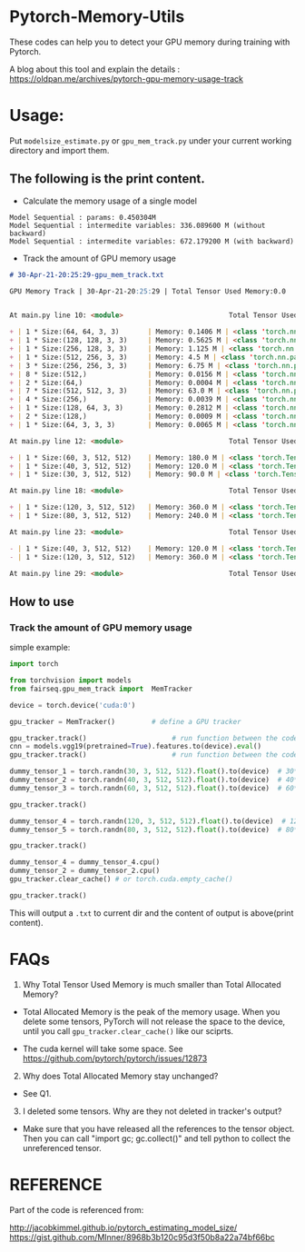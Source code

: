 # Pytorch-Memory-Utils

These codes can help you to detect your GPU memory during training with Pytorch.

A blog about this tool and explain the details : https://oldpan.me/archives/pytorch-gpu-memory-usage-track

# Usage:

Put ``modelsize_estimate.py`` or ``gpu_mem_track.py`` under your current working directory and import them.

## The following is the print content.

- Calculate the memory usage of a single model
```
Model Sequential : params: 0.450304M
Model Sequential : intermedite variables: 336.089600 M (without backward)
Model Sequential : intermedite variables: 672.179200 M (with backward)
```
- Track the amount of GPU memory usage
```markdown
# 30-Apr-21-20:25:29-gpu_mem_track.txt

GPU Memory Track | 30-Apr-21-20:25:29 | Total Tensor Used Memory:0.0    Mb Total Used Memory:0.0    Mb


At main.py line 10: <module>                          Total Tensor Used Memory:0.0    Mb Total Allocated Memory:0.0    Mb

+ | 1 * Size:(64, 64, 3, 3)       | Memory: 0.1406 M | <class 'torch.nn.parameter.Parameter'> | torch.float32
+ | 1 * Size:(128, 128, 3, 3)     | Memory: 0.5625 M | <class 'torch.nn.parameter.Parameter'> | torch.float32
+ | 1 * Size:(256, 128, 3, 3)     | Memory: 1.125 M | <class 'torch.nn.parameter.Parameter'> | torch.float32
+ | 1 * Size:(512, 256, 3, 3)     | Memory: 4.5 M | <class 'torch.nn.parameter.Parameter'> | torch.float32
+ | 3 * Size:(256, 256, 3, 3)     | Memory: 6.75 M | <class 'torch.nn.parameter.Parameter'> | torch.float32
+ | 8 * Size:(512,)               | Memory: 0.0156 M | <class 'torch.nn.parameter.Parameter'> | torch.float32
+ | 2 * Size:(64,)                | Memory: 0.0004 M | <class 'torch.nn.parameter.Parameter'> | torch.float32
+ | 7 * Size:(512, 512, 3, 3)     | Memory: 63.0 M | <class 'torch.nn.parameter.Parameter'> | torch.float32
+ | 4 * Size:(256,)               | Memory: 0.0039 M | <class 'torch.nn.parameter.Parameter'> | torch.float32
+ | 1 * Size:(128, 64, 3, 3)      | Memory: 0.2812 M | <class 'torch.nn.parameter.Parameter'> | torch.float32
+ | 2 * Size:(128,)               | Memory: 0.0009 M | <class 'torch.nn.parameter.Parameter'> | torch.float32
+ | 1 * Size:(64, 3, 3, 3)        | Memory: 0.0065 M | <class 'torch.nn.parameter.Parameter'> | torch.float32

At main.py line 12: <module>                          Total Tensor Used Memory:76.4   Mb Total Allocated Memory:76.4   Mb

+ | 1 * Size:(60, 3, 512, 512)    | Memory: 180.0 M | <class 'torch.Tensor'> | torch.float32
+ | 1 * Size:(40, 3, 512, 512)    | Memory: 120.0 M | <class 'torch.Tensor'> | torch.float32
+ | 1 * Size:(30, 3, 512, 512)    | Memory: 90.0 M | <class 'torch.Tensor'> | torch.float32

At main.py line 18: <module>                          Total Tensor Used Memory:466.4  Mb Total Allocated Memory:466.4  Mb

+ | 1 * Size:(120, 3, 512, 512)   | Memory: 360.0 M | <class 'torch.Tensor'> | torch.float32
+ | 1 * Size:(80, 3, 512, 512)    | Memory: 240.0 M | <class 'torch.Tensor'> | torch.float32

At main.py line 23: <module>                          Total Tensor Used Memory:1066.4 Mb Total Allocated Memory:1066.4 Mb

- | 1 * Size:(40, 3, 512, 512)    | Memory: 120.0 M | <class 'torch.Tensor'> | torch.float32
- | 1 * Size:(120, 3, 512, 512)   | Memory: 360.0 M | <class 'torch.Tensor'> | torch.float32

At main.py line 29: <module>                          Total Tensor Used Memory:586.4  Mb Total Allocated Memory:586.4  Mb
```

## How to use

### Track the amount of GPU memory usage
simple example:

```python
import torch

from torchvision import models
from fairseq.gpu_mem_track import  MemTracker

device = torch.device('cuda:0')

gpu_tracker = MemTracker()         # define a GPU tracker

gpu_tracker.track()                     # run function between the code line where uses GPU
cnn = models.vgg19(pretrained=True).features.to(device).eval()
gpu_tracker.track()                     # run function between the code line where uses GPU

dummy_tensor_1 = torch.randn(30, 3, 512, 512).float().to(device)  # 30*3*512*512*4/1024/1024 = 90.00M
dummy_tensor_2 = torch.randn(40, 3, 512, 512).float().to(device)  # 40*3*512*512*4/1024/1024 = 120.00M
dummy_tensor_3 = torch.randn(60, 3, 512, 512).float().to(device)  # 60*3*512*512*4/1024/1024 = 180.00M

gpu_tracker.track()

dummy_tensor_4 = torch.randn(120, 3, 512, 512).float().to(device)  # 120*3*512*512*4/1024/1024 = 360.00M
dummy_tensor_5 = torch.randn(80, 3, 512, 512).float().to(device)  # 80*3*512*512*4/1024/1024 = 240.00M

gpu_tracker.track()

dummy_tensor_4 = dummy_tensor_4.cpu()
dummy_tensor_2 = dummy_tensor_2.cpu()
gpu_tracker.clear_cache() # or torch.cuda.empty_cache()

gpu_tracker.track()
```
This will output a ``.txt`` to current dir and the content of output is above(print content).

# FAQs

1. Why Total Tensor Used Memory is much smaller than Total Allocated Memory?

* Total Allocated Memory is the peak of the memory usage. When you delete some tensors, PyTorch will not release the space to the device, until you call ``gpu_tracker.clear_cache()`` like our sciprts.

* The cuda kernel will take some space. See https://github.com/pytorch/pytorch/issues/12873

2. Why does Total Allocated Memory stay unchanged?

* See Q1.

3. I deleted some tensors. Why are they not deleted in tracker's output?

* Make sure that you have released all the references to the tensor object. Then you can call "import gc; gc.collect()" and tell python to collect the unreferenced tensor.

# REFERENCE
Part of the code is referenced from:

http://jacobkimmel.github.io/pytorch_estimating_model_size/ 
https://gist.github.com/MInner/8968b3b120c95d3f50b8a22a74bf66bc

